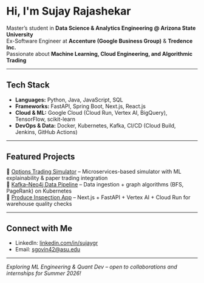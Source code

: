 # Hi, I'm Sujay Rajashekar  

Master’s student in **Data Science & Analytics Engineering @ Arizona State University**  
Ex-Software Engineer at **Accenture (Google Business Group)** & **Tredence Inc.**  
Passionate about **Machine Learning, Cloud Engineering, and Algorithmic Trading**  

---

## Tech Stack  
- **Languages:** Python, Java, JavaScript, SQL  
- **Frameworks:** FastAPI, Spring Boot, Next.js, React.js  
- **Cloud & ML:** Google Cloud (Cloud Run, Vertex AI, BigQuery), TensorFlow, scikit-learn  
- **DevOps & Data:** Docker, Kubernetes, Kafka, CI/CD (Cloud Build, Jenkins, GitHub Actions)  

---

## Featured Projects  
🔹 [Options Trading Simulator](#) – Microservices-based simulator with ML explainability & paper trading integration  
🔹 [Kafka–Neo4j Data Pipeline](#) – Data ingestion + graph algorithms (BFS, PageRank) on Kubernetes  
🔹 [Produce Inspection App](#) – Next.js + FastAPI + Vertex AI + Cloud Run for warehouse quality checks  


---

## Connect with Me  
- LinkedIn: [linkedin.com/in/sujaygr](https://linkedin.com/in/sujaygr)  
- Email: sgovin42@asu.edu  

---
*Exploring ML Engineering & Quant Dev – open to collaborations and internships for Summer 2026!*  
